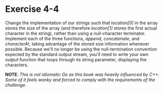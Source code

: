 # Exercise 4-4

Change the implementation of our strings such that *location[0]* in the array stores the size of the array (and therefore *location[1]* stores the first actual character in the string), rather than using a null-character terminator. Implement each of the three functions, *append*, *concatenate*, and *characterAt*, taking advantage of the stored size information whenever possible. Because we'll no longer be using the null-termination convention expected by the standard output stream, you'll need to write your own *output* function that loops through its string parameter, displaying the characters.

**NOTE**: *This is not idiomatic Go as this book was heavily influenced by C++. Some of it feels wonky and forced to comply with the requirements of the challenge.*
